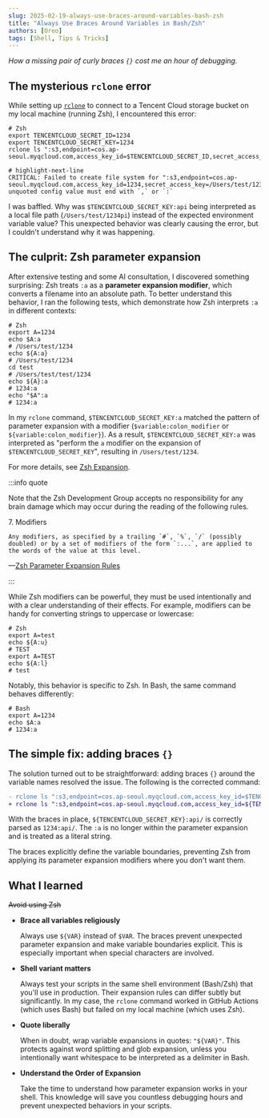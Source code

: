 ```yaml
---
slug: 2025-02-19-always-use-braces-around-variables-bash-zsh
title: "Always Use Braces Around Variables in Bash/Zsh"
authors: [Oreo]
tags: [Shell, Tips & Tricks]
---
```


*How a missing pair of curly braces `{}` cost me an hour of debugging.*

<!-- truncate -->

## The mysterious `rclone` error

While setting up [`rclone`](https://rclone.org) to connect to a Tencent Cloud storage bucket on my local machine (running Zsh), I encountered this error:

```shell
# Zsh
export TENCENTCLOUD_SECRET_ID=1234
export TENCENTCLOUD_SECRET_KEY=1234
rclone ls ":s3,endpoint=cos.ap-seoul.myqcloud.com,access_key_id=$TENCENTCLOUD_SECRET_ID,secret_access_key=$TENCENTCLOUD_SECRET_KEY:api/"

# highlight-next-line
CRITICAL: Failed to create file system for ":s3,endpoint=cos.ap-seoul.myqcloud.com,access_key_id=1234,secret_access_key=/Users/test/1234pi/": unquoted config value must end with `,` or `:`
```

I was baffled. Why was `$TENCENTCLOUD_SECRET_KEY:api` being interpreted as a local file path (`/Users/test/1234pi`) instead of the expected environment variable value? This unexpected behavior was clearly causing the error, but I couldn't understand why it was happening.

## The culprit: Zsh parameter expansion

After extensive testing and some AI consultation, I discovered something surprising: Zsh treats `:a` as a **parameter expansion modifier**, which converts a filename into an absolute path. To better understand this behavior, I ran the following tests, which demonstrate how Zsh interprets `:a` in different contexts:

```shell
# Zsh
export A=1234
echo $A:a
# /Users/test/1234
echo ${A:a}
# /Users/test/1234
cd test
# /Users/test/test/1234
echo ${A}:a
# 1234:a
echo "$A":a
# 1234:a
```

In my `rclone` command, `$TENCENTCLOUD_SECRET_KEY:a` matched the pattern of parameter expansion with a modifier (`$variable:colon_modifier` or `${variable:colon_modifier}`). As a result, `$TENCENTCLOUD_SECRET_KEY:a` was interpreted as "perform the `a` modifier on the expansion of `$TENCENTCLOUD_SECRET_KEY`", resulting in `/Users/test/1234`.

For more details, see [Zsh Expansion](https://zsh.sourceforge.io/Doc/Release/Expansion.html).

:::info quote

Note that the Zsh Development Group accepts no responsibility for any brain damage which may occur during the reading of the following rules.

7\. Modifiers

    Any modifiers, as specified by a trailing `#`, `%`, `/` (possibly doubled) or by a set of modifiers of the form `:...`, are applied to the words of the value at this level.

—[Zsh Parameter Expansion Rules](https://zsh.sourceforge.io/Doc/Release/Expansion.html#Rules)

:::

While Zsh modifiers can be powerful, they must be used intentionally and with a clear understanding of their effects. For example, modifiers can be handy for converting strings to uppercase or lowercase:

```shell
# Zsh
export A=test
echo ${A:u}
# TEST
export A=TEST
echo ${A:l}
# test
```

Notably, this behavior is specific to Zsh. In Bash, the same command behaves differently:

```shell
# Bash
export A=1234
echo $A:a
# 1234:a
```

## The simple fix: adding braces `{}`

The solution turned out to be straightforward: adding braces `{}` around the variable names resolved the issue. The following is the corrected command:

```diff
- rclone ls ":s3,endpoint=cos.ap-seoul.myqcloud.com,access_key_id=$TENCENTCLOUD_SECRET_ID,secret_access_key=$TENCENTCLOUD_SECRET_KEY:api/"
+ rclone ls ":s3,endpoint=cos.ap-seoul.myqcloud.com,access_key_id=${TENCENTCLOUD_SECRET_ID},secret_access_key=${TENCENTCLOUD_SECRET_KEY}:api/"
```

With the braces in place, `${TENCENTCLOUD_SECRET_KEY}:api/` is correctly parsed as `1234:api/`. The `:a` is no longer within the parameter expansion and is treated as a literal string.

The braces explicitly define the variable boundaries, preventing Zsh from applying its parameter expansion modifiers where you don't want them.

## What I learned

~~Avoid using Zsh~~

- **Brace all variables religiously**

    Always use `${VAR}` instead of `$VAR`. The braces prevent unexpected parameter expansion and make variable boundaries explicit. This is especially important when special characters are involved.

- **Shell variant matters**

    Always test your scripts in the same shell environment (Bash/Zsh) that you'll use in production. Their expansion rules can differ subtly but significantly. In my case, the `rclone` command worked in GitHub Actions (which uses Bash) but failed on my local machine (which uses Zsh).

- **Quote liberally**

    When in doubt, wrap variable expansions in quotes: `"${VAR}"`. This protects against word splitting and glob expansion, unless you intentionally want whitespace to be interpreted as a delimiter in Bash.

- **Understand the Order of Expansion**

    Take the time to understand how parameter expansion works in your shell. This knowledge will save you countless debugging hours and prevent unexpected behaviors in your scripts.
